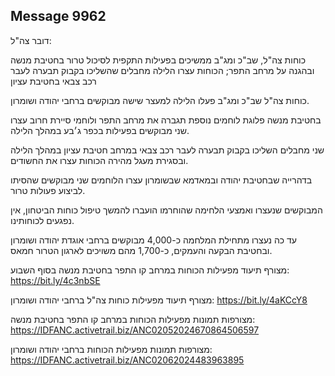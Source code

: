 ## Message 9962

דובר צה"ל:

כוחות צה"ל, שב"כ ומג"ב ממשיכים בפעילות התקפית לסיכול טרור בחטיבת מנשה ובהגנה על מרחב התפר; הכוחות עצרו הלילה מחבלים שהשליכו בקבוק תבערה לעבר רכב צבאי בחטיבת עציון

כוחות צה"ל שב"כ ומג"ב פעלו הלילה למעצר שישה מבוקשים ברחבי יהודה ושומרון. 

בחטיבת מנשה פלוגת לוחמים נוספת תגברה את מרחב התפר ולוחמי סיירת חרוב עצרו שני מבוקשים בפעילות בכפר ג׳בע במהלך הלילה.

שני מחבלים השליכו בקבוק תבערה לעבר רכב צבאי במרחב חטיבת עציון במהלך הלילה ובסגירת מעגל מהירה הכוחות עצרו את החשודים.

בדהרייה שבחטיבת יהודה ובמאדמא שבשומרון עצרו הלוחמים שני מבוקשים שהסיתו לביצוע פעולות טרור. 

המבוקשים שנעצרו ואמצעי הלחימה שהוחרמו הועברו להמשך טיפול כוחות הביטחון, אין נפגעים לכוחותינו.  

עד כה נעצרו מתחילת המלחמה כ-4,000 מבוקשים ברחבי אוגדת יהודה ושומרון ובחטיבת הבקעה והעמקים, כ-1,700 מהם משויכים לארגון הטרור חמאס.

מצורף תיעוד מפעילות הכוחות במרחב קו התפר בחטיבת מנשה בסוף השבוע: https://bit.ly/4c3nbSE

מצורף תיעוד מפעילות כוחות צה"ל ברחבי יהודה ושומרון: https://bit.ly/4aKCcY8

מצורפות תמונות מפעילות הכוחות במרחב קו התפר בחטיבת מנשה: https://IDFANC.activetrail.biz/ANC02052024670864506597

מצורפות תמונות מפעילות הכוחות ברחבי יהודה ושומרון: https://IDFANC.activetrail.biz/ANC02062024483963895

